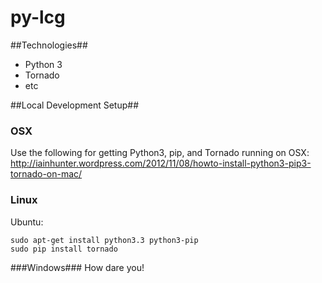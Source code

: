 py-lcg
======

##Technologies##
* Python 3
* Tornado
* etc

##Local Development Setup##

### OSX ###
Use the following for getting Python3, pip, and Tornado running on OSX: http://iainhunter.wordpress.com/2012/11/08/howto-install-python3-pip3-tornado-on-mac/

### Linux ###
Ubuntu: 
```
sudo apt-get install python3.3 python3-pip
sudo pip install tornado
```

###Windows###
How dare you!


